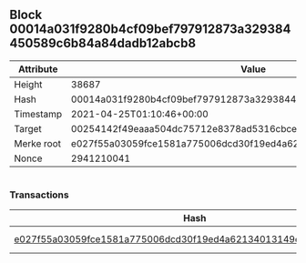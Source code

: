 ## Block 00014a031f9280b4cf09bef797912873a329384450589c6b84a84dadb12abcb8

Attribute | Value
--- | ---
Height | 38687
Hash | 00014a031f9280b4cf09bef797912873a329384450589c6b84a84dadb12abcb8
Timestamp | 2021-04-25T01:10:46+00:00
Target | 00254142f49eaaa504dc75712e8378ad5316cbcead634704b3734b6271167cc4
Merke root | e027f55a03059fce1581a775006dcd30f19ed4a62134013149ec2d26752773c7
Nonce | 2941210041

```

```

### Transactions

Hash | Amount
--- | ---
[e027f55a03059fce1581a775006dcd30f19ed4a62134013149ec2d26752773c7](e027f55a03059fce1581a775006dcd30f19ed4a62134013149ec2d26752773c7.md) | 10.00000000 SKEPTI 
